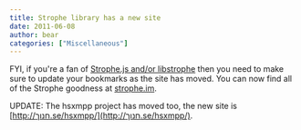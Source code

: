 ```yaml
---
title: Strophe library has a new site
date: 2011-06-08
author: bear
categories: ["Miscellaneous"]
---
```


FYI, if you're a fan of [Strophe.js and/or libstrophe](http://strophe.im/) then you need to make sure to update your bookmarks as the site has moved. You can now find all of the Strophe goodness at [strophe.im](http://strophe.im/).

UPDATE: The hsxmpp project has moved too, the new site is [http://חנוך.se/hsxmpp/](http://חנוך.se/hsxmpp/).
